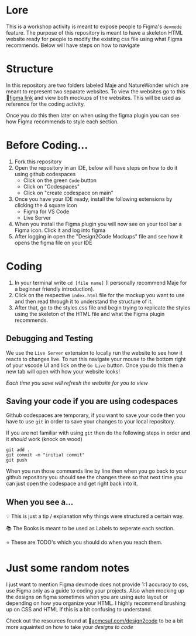 # Lore

This is a workshop activity is meant to expose people to Figma's `devmode` feature. The purpose of this repository is meant to have a skeleton HTML website ready for people to modify the existing css file using what Figma recommends. Below will have steps on how to navigate

# Structure

In this repository are two folders labeled Maje and NatureWonder which are meant to represent two separate websites. To view the websites go to this 🔗[figma link](https://www.figma.com/file/7xIBszLJenYFiNNM9DxKdL/Website-Design?type=design&node-id=0%3A1&mode=design&t=HAqIdCxmh5zJZ19d-1) and view both mockups of the websites. This will be used as reference for the coding activity.

Once you do this then later on when using the figma plugin you can see how Figma recommends to style each section. 

# Before Coding...

1. Fork this repository
2. Open the repository in an IDE, below will have steps on how to do it using github codespaces
    - Click on the green `Code` button
    - Click on "Codespaces"
    - Click on "create codespace on main"
3. Once you have your IDE ready, install the following extensions by clicking the 4 square icon
    - Figma for VS Code
    - Live Server
4. When you install the Figma plugin you will now see on your tool bar a Figma icon. Click it and log into figma
5. After logging in open the "Design2Code Mockups" file and see how it opens the figma file on your IDE

# Coding

1. In your terminal write `cd [file name]` (I personally recommend Maje for a beginner friendly introduction).
2. Click on the respective `index.html` file for the mockup you want to use and then read through it to understand the structure of it.
3. After that, go to the styles.css file and begin trying to replicate the styles using the skeleton of the HTML file and what the Figma plugin recommends.

## Debugging and Testing

We use the `Live Server` extension to locally run the website to see how it reacts to changes live. To run this navigate your mouse to the bottom right of your vscode UI and lick on the `Go Live` button. Once you do this then a new tab will open with how your website looks! 

*Each time you save will refresh the website for you to view*

## Saving your code if you are using codespaces

Github codespaces are temporary, if you want to save your code then you have to use `git` in order to save your changes to your local repository.

If you are not familiar with using `git` then do the following steps in order and it *should* work (knock on wood)

```
git add .
git commit -m "initial commit"
git push
```

When you run those commands line by line then when you go back to your github repository you should see the changes there so that next time you can just open the codespace and get right back into it.

## When you see a...

💡  This is just a tip / explanation why things were structured a certain way.

📚 The Books is meant to be used as Labels to seperate each section.

⭐ These are TODO's which you should do when you reach them.

# Just some random notes

I just want to mention Figma devmode does not provide 1:1 accuracy to css, use Figma only as a guide to coding your projects. Also when mocking up the designs on figma sometimes when you are using auto layout or depending on how you organize your HTML. I highly recommend brushing up on CSS and HTML if this is a bit confusing to understand.

Check out the resources found at 🔗[acmcsuf.com/design2code](acmcsuf.com/design2code) to be a bit more aquainted on how to take your *designs to code*
